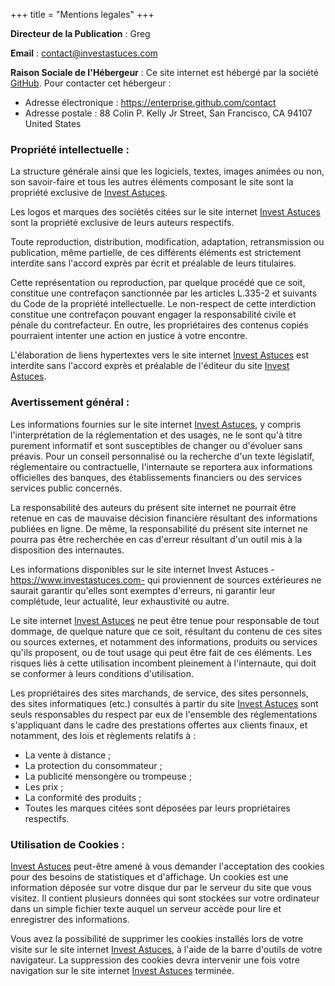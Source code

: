 +++
title = "Mentions legales"
+++

**Directeur de la Publication** : Greg

**Email** : contact@investastuces.com

**Raison Sociale de l'H&eacute;bergeur** : Ce site internet est h&eacute;berg&eacute; par la soci&eacute;t&eacute; [GitHub](https://www.github.com). Pour contacter cet h&eacute;bergeur : 

- Adresse &eacute;lectronique : https://enterprise.github.com/contact
- Adresse postale :
88 Colin P. Kelly Jr Street, San Francisco, CA 94107 United States 

### Propri&eacute;t&eacute; intellectuelle :

La structure g&eacute;n&eacute;rale ainsi que les logiciels, textes, images anim&eacute;es ou non, son savoir-faire et tous les autres &eacute;l&eacute;ments composant le site sont la propri&eacute;t&eacute; exclusive de [Invest Astuces](https://www.investastuces.com).

Les logos et marques des soci&eacute;t&eacute;s cit&eacute;es sur le site internet [Invest Astuces](https://www.investastuces.com) sont la propri&eacute;t&eacute; exclusive de leurs auteurs respectifs.

Toute reproduction, distribution, modification, adaptation, retransmission ou publication, m&ecirc;me partielle, de ces diff&eacute;rents &eacute;l&eacute;ments est strictement interdite sans l'accord expr&egrave;s par &eacute;crit et pr&eacute;alable de leurs titulaires.

Cette repr&eacute;sentation ou reproduction, par quelque proc&eacute;d&eacute; que ce soit, constitue une contrefa&ccedil;on sanctionn&eacute;e par les articles L.335-2 et suivants du Code de la propri&eacute;t&eacute; intellectuelle. Le non-respect de cette interdiction constitue une contrefa&ccedil;on pouvant engager la responsabilit&eacute; civile et p&eacute;nale du contrefacteur. En outre, les propri&eacute;taires des contenus copi&eacute;s pourraient intenter une action en justice &agrave; votre encontre.

L'&eacute;laboration de liens hypertextes vers le site internet [Invest Astuces](https://www.investastuces.com) est interdite sans l'accord expr&egrave;s et pr&eacute;alable de l'&eacute;diteur du site [Invest Astuces](https://www.investastuces.com).

### Avertissement g&eacute;n&eacute;ral :

Les informations fournies sur le site internet [Invest Astuces](https://www.investastuces.com), y compris l'interpr&eacute;tation de la r&eacute;glementation et des usages, ne le sont qu'&agrave; titre purement informatif et sont susceptibles de changer ou d'&eacute;voluer sans pr&eacute;avis. Pour un conseil personnalis&eacute; ou la recherche d'un texte l&eacute;gislatif, r&eacute;glementaire ou contractuelle, l'internaute se reportera aux informations officielles des banques, des &eacute;tablissements financiers ou des services services public concern&eacute;s.

La responsabilit&eacute; des auteurs du pr&eacute;sent site internet ne pourrait &ecirc;tre retenue en cas de mauvaise d&eacute;cision financi&egrave;re r&eacute;sultant des informations publi&eacute;es en ligne. De m&ecirc;me, la responsabilit&eacute; du pr&eacute;sent site internet ne pourra pas &ecirc;tre recherch&eacute;e en cas d'erreur r&eacute;sultant d'un outil mis &agrave; la disposition des internautes.

Les informations disponibles sur le site internet Invest Astuces -https://www.investastuces.com- qui proviennent de sources ext&eacute;rieures ne saurait garantir qu'elles sont exemptes d'erreurs, ni garantir leur compl&eacute;tude, leur actualit&eacute;, leur exhaustivit&eacute; ou autre. 

Le site internet [Invest Astuces](https://www.investastuces.com) ne peut &ecirc;tre tenue pour responsable de tout dommage, de quelque nature que ce soit, r&eacute;sultant du contenu de ces sites ou sources externes, et notamment des informations, produits ou services qu'ils proposent, ou de tout usage qui peut &ecirc;tre fait de ces &eacute;l&eacute;ments. Les risques li&eacute;s &agrave; cette utilisation incombent pleinement &agrave; l'internaute, qui doit se conformer &agrave; leurs conditions d'utilisation.

Les propri&eacute;taires des sites marchands, de service, des sites personnels, des sites informatiques (etc.) consult&eacute;s &agrave; partir du site [Invest Astuces](https://www.investastuces.com) sont seuls responsables du respect par eux de l'ensemble des r&eacute;glementations s'appliquant dans le cadre des prestations offertes aux clients finaux, et notamment, des lois et r&egrave;glements relatifs &agrave; :

- La vente &agrave; distance ;
- La protection du consommateur ;
- La publicit&eacute; mensong&egrave;re ou trompeuse ;
- Les prix ;
- La conformit&eacute; des produits ;
- Toutes les marques cit&eacute;es sont d&eacute;pos&eacute;es par leurs propri&eacute;taires respectifs.

### Utilisation de Cookies :

[Invest Astuces](https://www.investastuces.com) peut-&ecirc;tre amen&eacute; &agrave; vous demander l'acceptation des cookies pour des besoins de statistiques et d'affichage. Un cookies est une information d&eacute;pos&eacute;e sur votre disque dur par le serveur du site que vous visitez. Il contient plusieurs donn&eacute;es qui sont stock&eacute;es sur votre ordinateur dans un simple fichier texte auquel un serveur acc&egrave;de pour lire et enregistrer des informations. 

Vous avez la possibilit&eacute; de supprimer les cookies install&eacute;s lors de votre visite sur le site internet [Invest Astuces](https://www.investastuces.com), &agrave; l'aide de la barre d'outils de votre navigateur. La suppression des cookies devra intervenir une fois votre navigation sur le site internet [Invest Astuces](https://www.investastuces.com) termin&eacute;e. 

